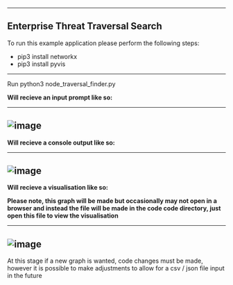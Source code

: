-------------------------------------------------------
Enterprise Threat Traversal Search
-------------------------------------------------------
To run this example application please perform the following steps:
- pip3 install networkx
- pip3 install pyvis

-------------------------------------------------------
Run python3 node_traversal_finder.py

**Will recieve an input prompt like so:**

-------------------------------------------------------
![image](https://user-images.githubusercontent.com/48663333/119214605-7f514900-bb0b-11eb-9ccf-63345f6ac4cd.png)
-------------------------------------------------------


**Will recieve a console output like so:**

-------------------------------------------------------
![image](https://user-images.githubusercontent.com/48663333/119214617-92fcaf80-bb0b-11eb-8027-719d766f17ab.png)
-------------------------------------------------------


**Will recieve a visualisation like so:**

**Please note, this graph will be made but occasionally may not open in a browser and instead the file will be made in the code code directory, just open this file to view the visualisation**

-------------------------------------------------------
![image](https://user-images.githubusercontent.com/48663333/119214589-592ba900-bb0b-11eb-8706-3ce110276d59.png)
-------------------------------------------------------


At this stage if a new graph is wanted, code changes must be made, however it is possible to make adjustments to allow for a csv / json file input in the future

